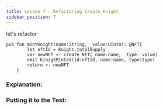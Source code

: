 ```yaml
---
title: Lesson 7 - Refactoring Create Knight
sidebar_position: 7
---
```


let's refactor

```cadence
pub fun mintKnight(name:String, _value:UInt8): @NFT{
        let nftId = Knight.totalSupply
        var newNFT <- create NFT(_name:name, _type:_value)
        emit KinigtMinted(id:nftId, name:name, type:type)
        return <- newNFT
    }
```

### **Explanation:**

### **Putting it to the Test:**
